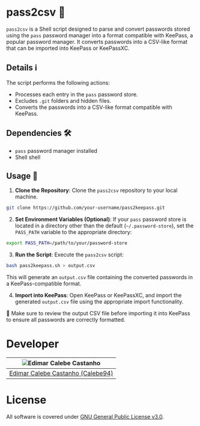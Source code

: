 # pass2csv 🔑

`pass2csv` is a Shell script designed to parse and convert passwords stored using the `pass` password manager into a format compatible with KeePass, a popular password manager. It converts passwords into a CSV-like format that can be imported into KeePass or KeePassXC.

## Details ℹ️

The script performs the following actions:

- Processes each entry in the `pass` password store.
- Excludes `.git` folders and hidden files.
- Converts the passwords into a CSV-like format compatible with KeePass.

## Dependencies 🛠️

- `pass` password manager installed
- Shell shell

## Usage 🚀

1. **Clone the Repository**: Clone the `pass2csv` repository to your local machine.

```bash
git clone https://github.com/your-username/pass2keepass.git
```

2. **Set Environment Variables (Optional)**: If your `pass` password store is located in a directory other than the default (`~/.password-store`), set the `PASS_PATH` variable to the appropriate directory:

```bash
export PASS_PATH=/path/to/your/password-store
```

3. **Run the Script**: Execute the `pass2csv` script:

```bash
bash pass2keepass.sh > output.csv
```

This will generate an `output.csv` file containing the converted passwords in a KeePass-compatible format.

4. **Import into KeePass**: Open KeePass or KeePassXC, and import the generated `output.csv` file using the appropriate import functionality.

🚨 Make sure to review the output CSV file before importing it into KeePass to ensure all passwords are correctly formatted.

# Developer

| <img src="https://github.com/Calebe94.png?size=200" alt="Edimar Calebe Castanho"> |
|:---------------------------------------------------------------------------------:|
| [Edimar Calebe Castanho (Calebe94)](https://github.com/Calebe94)                  |

# License

All software is covered under [GNU General Public License v3.0](https://www.gnu.org/licenses/gpl-3.0.en.html).
